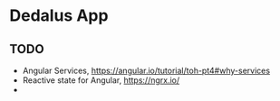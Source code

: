 # Dedalus App



## TODO


* Angular Services, https://angular.io/tutorial/toh-pt4#why-services
* Reactive state for Angular, https://ngrx.io/
* 